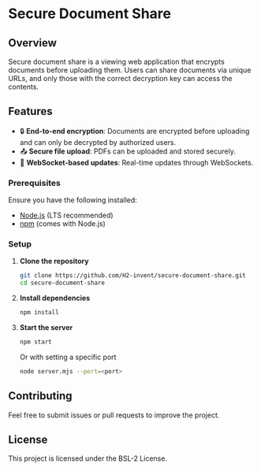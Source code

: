 # Secure Document Share

## Overview
Secure document share is a viewing web application that encrypts documents before uploading them. Users can share documents via unique URLs, and only those with the correct decryption key can access the contents.

## Features
- 🔒 **End-to-end encryption**: Documents are encrypted before uploading and can only be decrypted by authorized users.
- 📤 **Secure file upload**: PDFs can be uploaded and stored securely.
- 📡 **WebSocket-based updates**: Real-time updates through WebSockets.

### Prerequisites
Ensure you have the following installed:
- [Node.js](https://nodejs.org/) (LTS recommended)
- [npm](https://www.npmjs.com/) (comes with Node.js)

### Setup
1. **Clone the repository**
   ```sh
   git clone https://github.com/H2-invent/secure-document-share.git
   cd secure-document-share
   ```
2. **Install dependencies**
   ```sh
   npm install
   ```
3. **Start the server**
   ```sh
   npm start
   ```
   Or with setting a specific port

   ```sh
   node server.mjs --port=<port>
   ```

## Contributing
Feel free to submit issues or pull requests to improve the project.

## License
This project is licensed under the BSL-2 License.
